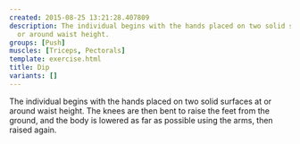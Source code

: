 ```yaml
---
created: 2015-08-25 13:21:28.407809
description: The individual begins with the hands placed on two solid surfaces at
  or around waist height.
groups: [Push]
muscles: [Triceps, Pectorals]
template: exercise.html
title: Dip
variants: []
---
```

The individual begins with the hands placed on two solid surfaces at or around waist height. The knees are then bent to raise the feet from the ground, and the body is lowered as far as possible using the arms, then raised again.